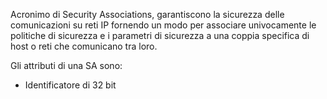 Acronimo di Security Associations, garantiscono la sicurezza delle comunicazioni su reti IP fornendo un modo per associare univocamente le politiche di sicurezza e i parametri di sicurezza a una coppia specifica di host o reti che comunicano tra loro.

Gli attributi di una SA sono:
- Identificatore di 32 bit 